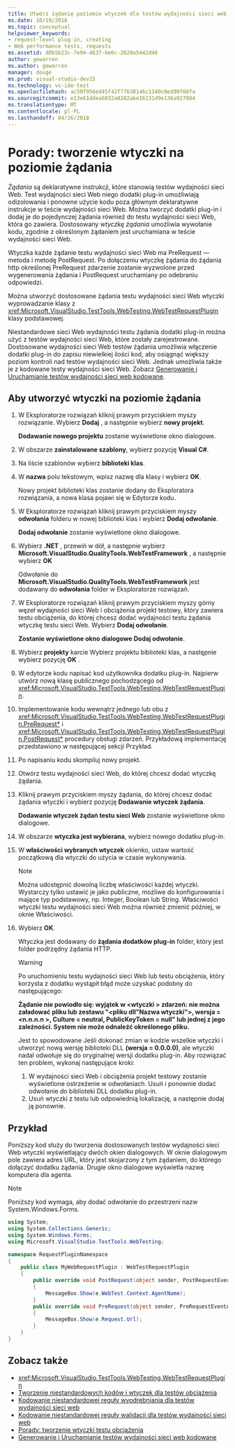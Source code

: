 ```yaml
---
title: Utwórz żądanie poziomie wtyczek dla testów wydajności sieci web w programie Visual Studio
ms.date: 10/19/2016
ms.topic: conceptual
helpviewer_keywords:
- request-level plug-in, creating
- Web performance tests, requests
ms.assetid: d0b5b23c-7e94-4637-be6c-2620a5442d46
author: gewarren
ms.author: gewarren
manager: douge
ms.prod: visual-studio-dev15
ms.technology: vs-ide-test
ms.openlocfilehash: ac50f956ed45f42f77638146c1340c0ed90f68fa
ms.sourcegitcommit: e13e61ddea6032a8282abe16131d9e136a927984
ms.translationtype: MT
ms.contentlocale: pl-PL
ms.lasthandoff: 04/26/2018
---
```

# <a name="how-to-create-a-request-level-plug-in"></a>Porady: tworzenie wtyczki na poziomie żądania

*Żądania* są deklaratywne instrukcji, które stanowią testów wydajności sieci Web. Test wydajności sieci Web niego dodatki plug-in umożliwiają odizolowania i ponowne użycie kodu poza głównym deklaratywne instrukcje w teście wydajności sieci Web. Można tworzyć dodatki plug-in i dodaj je do pojedynczej żądania również do testu wydajności sieci Web, która go zawiera. Dostosowany *wtyczkę żądania* umożliwia wywołanie kodu, zgodnie z określonym żądaniem jest uruchamiana w teście wydajności sieci Web.

Wtyczka każde żądanie testu wydajności sieci Web ma PreRequest — metoda i metodę PostRequest. Po dołączeniu wtyczkę żądania do żądania http określonej PreRequest zdarzenie zostanie wyzwolone przed wygenerowania żądania i PostRequest uruchamiany po odebraniu odpowiedzi.

Można utworzyć dostosowane żądania testu wydajności sieci Web wtyczki wyprowadzanie klasy z <xref:Microsoft.VisualStudio.TestTools.WebTesting.WebTestRequestPlugin> klasy podstawowej.

Niestandardowe sieci Web wydajności testu żądania dodatki plug-in można użyć z testów wydajności sieci Web, które zostały zarejestrowane. Dostosowane wydajności sieci Web testów żądania umożliwia włączenie dodatki plug-in do zapisu niewielkiej ilości kod, aby osiągnąć większy poziom kontroli nad testów wydajności sieci Web. Jednak umożliwia także je z kodowane testy wydajności sieci Web. Zobacz [Generowanie i Uruchamianie testów wydajności sieci web kodowane](../test/generate-and-run-a-coded-web-performance-test.md).

## <a name="to-create-a-request-level-plug-in"></a>Aby utworzyć wtyczki na poziomie żądania

1.  W Eksploratorze rozwiązań kliknij prawym przyciskiem myszy rozwiązanie. Wybierz **Dodaj** , a następnie wybierz **nowy projekt**.

     **Dodawanie nowego projektu** zostanie wyświetlone okno dialogowe.

2.  W obszarze **zainstalowane szablony**, wybierz pozycję **Visual C#**.

3.  Na liście szablonów wybierz **biblioteki klas**.

4.  W **nazwa** polu tekstowym, wpisz nazwę dla klasy i wybierz **OK**.

     Nowy projekt biblioteki klas zostanie dodany do Eksploratora rozwiązania, a nowa klasa pojawi się w Edytorze kodu.

5.  W Eksploratorze rozwiązań kliknij prawym przyciskiem myszy **odwołania** folderu w nowej biblioteki klas i wybierz **Dodaj odwołanie**.

     **Dodaj odwołanie** zostanie wyświetlone okno dialogowe.

6.  Wybierz **.NET** , przewiń w dół, a następnie wybierz **Microsoft.VisualStudio.QualityTools.WebTestFramework** , a następnie wybierz **OK**

     Odwołanie do **Microsoft.VisualStudio.QualityTools.WebTestFramework** jest dodawany do **odwołania** folder w Eksploratorze rozwiązań.

7.  W Eksploratorze rozwiązań kliknij prawym przyciskiem myszy górny węzeł wydajności sieci Web i obciążenia projekt testowy, który zawiera testu obciążenia, do której chcesz dodać wydajności testu żądania wtyczkę testu sieci Web. Wybierz **Dodaj odwołanie**.

     **Zostanie wyświetlone okno dialogowe Dodaj odwołanie**.

8.  Wybierz **projekty** karcie Wybierz projektu biblioteki klas, a następnie wybierz pozycję **OK** .

9. W edytorze kodu napisać kod użytkownika dodatku plug-in. Najpierw utwórz nową klasę publicznego pochodzącego od <xref:Microsoft.VisualStudio.TestTools.WebTesting.WebTestRequestPlugin>.

10. Implementowanie kodu wewnątrz jednego lub obu z <xref:Microsoft.VisualStudio.TestTools.WebTesting.WebTestRequestPlugin.PreRequest*> i <xref:Microsoft.VisualStudio.TestTools.WebTesting.WebTestRequestPlugin.PostRequest*> procedury obsługi zdarzeń. Przykładową implementację przedstawiono w następującej sekcji Przykład.

11. Po napisaniu kodu skompiluj nowy projekt.

12. Otwórz testu wydajności sieci Web, do której chcesz dodać wtyczkę żądania.

13. Kliknij prawym przyciskiem myszy żądania, do której chcesz dodać żądania wtyczki i wybierz pozycję **Dodawanie wtyczek żądania**.

     **Dodawanie wtyczek żądań testu sieci Web** zostanie wyświetlone okno dialogowe.

14. W obszarze **wtyczka jest wybierana**, wybierz nowego dodatku plug-in.

15. W **właściwości wybranych wtyczek** okienko, ustaw wartość początkową dla wtyczki do użycia w czasie wykonywania.

    > [!NOTE]
    > Można udostępnić dowolną liczbę właściwości każdej wtyczki. Wystarczy tylko ustawić je jako publiczne, możliwe do konfigurowania i mające typ podstawowy, np. Integer, Boolean lub String. Właściwości wtyczki testu wydajności sieci Web można również zmienić później, w oknie Właściwości.

16. Wybierz **OK**.

     Wtyczka jest dodawany do **żądania dodatków plug-in** folder, który jest folder podrzędny żądania HTTP.

    > [!WARNING]
    > Po uruchomieniu testu wydajności sieci Web lub testu obciążenia, który korzysta z dodatku wystąpił błąd może uzyskać podobny do następującego:
    >
    > **Żądanie nie powiodło się: wyjątek w \<wtyczki > zdarzeń: nie można załadować pliku lub zestawu "\<pliku dll"Nazwa wtyczki">, wersja =\<n.n.n.n >, Culture = neutral, PublicKeyToken = null" lub jednej z jego zależności. System nie może odnaleźć określonego pliku.**
    >
    > Jest to spowodowane Jeśli dokonać zmian w kodzie wszelkie wtyczki i utworzyć nową wersję biblioteki DLL **(wersja = 0.0.0.0)**, ale wtyczki nadal odwołuje się do oryginalnej wersji dodatku plug-in. Aby rozwiązać ten problem, wykonaj następujące kroki:
    >
    > 1.  W wydajności sieci Web i obciążenia projekt testowy zostanie wyświetlone ostrzeżenie w odwołaniach. Usuń i ponownie dodać odwołanie do biblioteki DLL dodatku plug-in.
    > 2.  Usuń wtyczki z testu lub odpowiednią lokalizację, a następnie dodaj ją ponownie.

## <a name="example"></a>Przykład

Poniższy kod służy do tworzenia dostosowanych testów wydajności sieci Web wtyczki wyświetlający dwóch okien dialogowych. W oknie dialogowym pole zawiera adres URL, który jest skojarzony z tym żądaniem, do którego dołączyć dodatku żądania. Drugie okno dialogowe wyświetla nazwę komputera dla agenta.

> [!NOTE]
> Poniższy kod wymaga, aby dodać odwołanie do przestrzeni nazw System.Windows.Forms.

```csharp
using System;
using System.Collections.Generic;
using System.Windows.Forms;
using Microsoft.VisualStudio.TestTools.WebTesting;

namespace RequestPluginNamespace
{
    public class MyWebRequestPlugin : WebTestRequestPlugin
    {
        public override void PostRequest(object sender, PostRequestEventArgs e)
        {
            MessageBox.Show(e.WebTest.Context.AgentName);
        }
        public override void PreRequest(object sender, PreRequestEventArgs e)
        {
            MessageBox.Show(e.Request.Url);
        }
    }
}
```

## <a name="see-also"></a>Zobacz także

- <xref:Microsoft.VisualStudio.TestTools.WebTesting.WebTestRequestPlugin>
- [Tworzenie niestandardowych kodów i wtyczek dla testów obciążenia](../test/create-custom-code-and-plug-ins-for-load-tests.md)
- [Kodowanie niestandardowej reguły wyodrębniania dla testów wydajności sieci web](../test/code-a-custom-extraction-rule-for-a-web-performance-test.md)
- [Kodowanie niestandardowej reguły walidacji dla testów wydajności sieci web](../test/code-a-custom-validation-rule-for-a-web-performance-test.md)
- [Porady: tworzenie wtyczki testu obciążenia](../test/how-to-create-a-load-test-plug-in.md)
- [Generowanie i Uruchamianie testów wydajności sieci web kodowane](../test/generate-and-run-a-coded-web-performance-test.md)